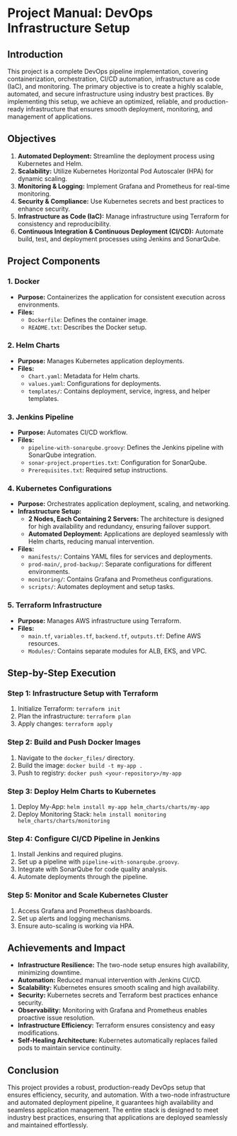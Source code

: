 # Project Manual: DevOps Infrastructure Setup

## Introduction
This project is a complete DevOps pipeline implementation, covering containerization, orchestration, CI/CD automation, infrastructure as code (IaC), and monitoring. The primary objective is to create a highly scalable, automated, and secure infrastructure using industry best practices. By implementing this setup, we achieve an optimized, reliable, and production-ready infrastructure that ensures smooth deployment, monitoring, and management of applications.

## Objectives
1. **Automated Deployment:** Streamline the deployment process using Kubernetes and Helm.
2. **Scalability:** Utilize Kubernetes Horizontal Pod Autoscaler (HPA) for dynamic scaling.
3. **Monitoring & Logging:** Implement Grafana and Prometheus for real-time monitoring.
4. **Security & Compliance:** Use Kubernetes secrets and best practices to enhance security.
5. **Infrastructure as Code (IaC):** Manage infrastructure using Terraform for consistency and reproducibility.
6. **Continuous Integration & Continuous Deployment (CI/CD):** Automate build, test, and deployment processes using Jenkins and SonarQube.

## Project Components
### 1. **Docker**
- **Purpose:** Containerizes the application for consistent execution across environments.
- **Files:**
  - `Dockerfile`: Defines the container image.
  - `README.txt`: Describes the Docker setup.

### 2. **Helm Charts**
- **Purpose:** Manages Kubernetes application deployments.
- **Files:**
  - `Chart.yaml`: Metadata for Helm charts.
  - `values.yaml`: Configurations for deployments.
  - `templates/`: Contains deployment, service, ingress, and helper templates.

### 3. **Jenkins Pipeline**
- **Purpose:** Automates CI/CD workflow.
- **Files:**
  - `pipeline-with-sonarqube.groovy`: Defines the Jenkins pipeline with SonarQube integration.
  - `sonar-project.properties.txt`: Configuration for SonarQube.
  - `Prerequisites.txt`: Required setup instructions.

### 4. **Kubernetes Configurations**
- **Purpose:** Orchestrates application deployment, scaling, and networking.
- **Infrastructure Setup:**
  - **2 Nodes, Each Containing 2 Servers:** The architecture is designed for high availability and redundancy, ensuring failover support.
  - **Automated Deployment:** Applications are deployed seamlessly with Helm charts, reducing manual intervention.
- **Files:**
  - `manifests/`: Contains YAML files for services and deployments.
  - `prod-main/`, `prod-backup/`: Separate configurations for different environments.
  - `monitoring/`: Contains Grafana and Prometheus configurations.
  - `scripts/`: Automates deployment and setup tasks.

### 5. **Terraform Infrastructure**
- **Purpose:** Manages AWS infrastructure using Terraform.
- **Files:**
  - `main.tf`, `variables.tf`, `backend.tf`, `outputs.tf`: Define AWS resources.
  - `Modules/`: Contains separate modules for ALB, EKS, and VPC.

## Step-by-Step Execution
### Step 1: **Infrastructure Setup with Terraform**
1. Initialize Terraform: `terraform init`
2. Plan the infrastructure: `terraform plan`
3. Apply changes: `terraform apply`

### Step 2: **Build and Push Docker Images**
1. Navigate to the `docker_files/` directory.
2. Build the image: `docker build -t my-app .`
3. Push to registry: `docker push <your-repository>/my-app`

### Step 3: **Deploy Helm Charts to Kubernetes**
1. Deploy My-App: `helm install my-app helm_charts/charts/my-app`
2. Deploy Monitoring Stack: `helm install monitoring helm_charts/charts/monitoring`

### Step 4: **Configure CI/CD Pipeline in Jenkins**
1. Install Jenkins and required plugins.
2. Set up a pipeline with `pipeline-with-sonarqube.groovy`.
3. Integrate with SonarQube for code quality analysis.
4. Automate deployments through the pipeline.

### Step 5: **Monitor and Scale Kubernetes Cluster**
1. Access Grafana and Prometheus dashboards.
2. Set up alerts and logging mechanisms.
3. Ensure auto-scaling is working via HPA.

## Achievements and Impact
- **Infrastructure Resilience:** The two-node setup ensures high availability, minimizing downtime.
- **Automation:** Reduced manual intervention with Jenkins CI/CD.
- **Scalability:** Kubernetes ensures smooth scaling and high availability.
- **Security:** Kubernetes secrets and Terraform best practices enhance security.
- **Observability:** Monitoring with Grafana and Prometheus enables proactive issue resolution.
- **Infrastructure Efficiency:** Terraform ensures consistency and easy modifications.
- **Self-Healing Architecture:** Kubernetes automatically replaces failed pods to maintain service continuity.

## Conclusion
This project provides a robust, production-ready DevOps setup that ensures efficiency, security, and automation. With a two-node infrastructure and automated deployment pipeline, it guarantees high availability and seamless application management. The entire stack is designed to meet industry best practices, ensuring that applications are deployed seamlessly and maintained effortlessly.

